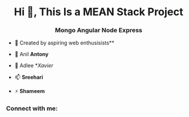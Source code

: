 <h1 align="center">Hi 👋, This Is a MEAN Stack Project</h1>
<h3 align="center">Mongo Angular Node Express</h3>


- 🔭 Created by aspiring web enthusisists**

- 🌱 Anil **Antony**

- 💬 Adlee **Xavier*

- 📫  **Sreehari**

- ⚡  **Shameem**

<h3 align="left">Connect with me:</h3>
<p align="left">
</p>
